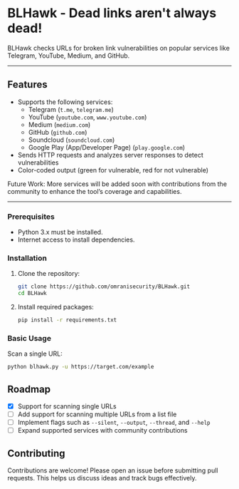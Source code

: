 # BLHawk - Dead links aren't always dead!

BLHawk checks URLs for broken link vulnerabilities on popular services like Telegram, YouTube, Medium, and GitHub.

---

## Features

- Supports the following services:
  - Telegram (`t.me`, `telegram.me`)
  - YouTube (`youtube.com`, `www.youtube.com`)
  - Medium (`medium.com`)
  - GitHub (`github.com`)
  - Soundcloud (`soundcloud.com`)
  - Google Play (App/Developer Page) (`play.google.com`)
- Sends HTTP requests and analyzes server responses to detect vulnerabilities
- Color-coded output (green for vulnerable, red for not vulnerable)

Future Work:
More services will be added soon with contributions from the community to enhance the tool’s coverage and capabilities.

---

### Prerequisites

- Python 3.x must be installed.
- Internet access to install dependencies.

### Installation

1. Clone the repository:
     ```sh
     git clone https://github.com/omranisecurity/BLHawk.git
     cd BLHawk
     ```
2. Install required packages:
     ```sh
     pip install -r requirements.txt
     ```

### Basic Usage

Scan a single URL:

```sh
python blhawk.py -u https://target.com/example
```

## Roadmap

- [x] Support for scanning single URLs
- [ ] Add support for scanning multiple URLs from a list file
- [ ] Implement flags such as `--silent`, `--output`, `--thread`, and `--help`
- [ ] Expand supported services with community contributions

## Contributing
Contributions are welcome! Please open an issue before submitting pull requests. This helps us discuss ideas and track bugs effectively.
